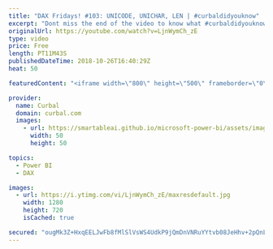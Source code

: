 ```yaml
---
title: "DAX Fridays! #103: UNICODE, UNICHAR, LEN | #curbaldidyouknow"
excerpt: "Dont miss the end of the video to know what #curbaldidyouknow is. Happy Friday!  Get Northwind Dataset: https://www.youtube.com/watch?v=k3NMIlLffrU  Link to DAX Fridays survey: http://bit.ly/2MMM4KK    Here you can download all the pbix files: https://curbal.com/donwload-center  SUBSCRIBE to learn more"
originalUrl: https://youtube.com/watch?v=LjnWymCh_zE
type: video
price: Free
length: PT11M43S
publishedDateTime: 2018-10-26T16:40:29Z
heat: 50

featuredContent: "<iframe width=\"800\" height=\"500\" frameborder=\"0\" src=\"https://www.youtube.com/embed/LjnWymCh_zE\" allow=\"accelerometer; autoplay; encrypted-media; gyroscope; picture-in-picture\" allowfullscreen></iframe>"

provider:
  name: Curbal
  domain: curbal.com
  images:
    - url: https://smartableai.github.io/microsoft-power-bi/assets/images/organizations/curbal.com-50x50.jpg
      width: 50
      height: 50

topics:
  - Power BI
  - DAX

images:
  - url: https://i.ytimg.com/vi/LjnWymCh_zE/maxresdefault.jpg
    width: 1280
    height: 720
    isCached: true

secured: "ougMk3Z+HxqEELJwFb8fMlSlVsWS4UdkP9jQmDnVNRuYYtvb08JeHhv+2pQnLIflUCALeZCzCaVlfeNyRHq6ZBYRimNvnb+4G2LjzPMD1uNS/L2B+gU+Rpeu+jyViiwh803PZy57DZsE3UDjjM2OzAWDaRVQ9Sp1iJqKbV6CiCGWRhCbr//CQE3Ne/al/ucwSCkMao6hlEzNaELY3M31PfNrKa7L48wK9lf96t3zQAGuKTRv/p7HBvWNcyeJJ4v+1Z+jnkBnbjsEWZ1QSXN+U+FmqpUEHumHJwsqi94Lk+DNZKkWtyZnHVH3hKbSPEEKm8KKpNO/+rCGa9WyDbedFnuUdTf4AA6p6FTL4sGBQ+nGzkrCBfso8zZiXxNrNb5XAcPSnbKmyNL61cPNL/7doOkeiFcnAq001x4H4vIZ6ms=;LgGVxU6r6AisBcwJsQs6Aw=="
---
```


